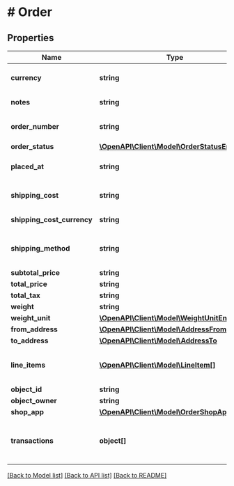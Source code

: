 # # Order

## Properties

Name | Type | Description | Notes
------------ | ------------- | ------------- | -------------
**currency** | **string** | **Required if total_price is provided**&lt;br&gt; Currency of the &lt;code&gt;total_price&lt;/code&gt; and &lt;code&gt;total_tax&lt;/code&gt; amounts. | [optional]
**notes** | **string** | Custom buyer- or seller-provided notes about the order. | [optional]
**order_number** | **string** | An alphanumeric identifier for the order used by the seller/buyer. This identifier doesn&#39;t need to be unique. | [optional]
**order_status** | [**\OpenAPI\Client\Model\OrderStatusEnum**](OrderStatusEnum.md) |  | [optional]
**placed_at** | **string** | Date and time when the order was placed. This datetime can be different from the datetime of the order object creation on Shippo. |
**shipping_cost** | **string** | Amount paid by the buyer for shipping. This amount can be different from the price the seller will actually pay for shipping. | [optional]
**shipping_cost_currency** | **string** | **Required if shipping_cost is provided**&lt;br&gt; Currency of the &lt;code&gt;shipping_cost&lt;/code&gt; amount. | [optional]
**shipping_method** | **string** | Shipping method (carrier + service or other free text description) chosen by the buyer.  This value can be different from the shipping method the seller will actually choose. | [optional]
**subtotal_price** | **string** |  | [optional]
**total_price** | **string** | Total amount paid by the buyer for this order. | [optional]
**total_tax** | **string** | Total tax amount paid by the buyer for this order. | [optional]
**weight** | **string** | Total weight of the order. | [optional]
**weight_unit** | [**\OpenAPI\Client\Model\WeightUnitEnum**](WeightUnitEnum.md) |  | [optional]
**from_address** | [**\OpenAPI\Client\Model\AddressFrom**](AddressFrom.md) |  | [optional]
**to_address** | [**\OpenAPI\Client\Model\AddressTo**](AddressTo.md) |  |
**line_items** | [**\OpenAPI\Client\Model\LineItem[]**](LineItem.md) | Array of &lt;a href&#x3D;\&quot;#section/Line-Item\&quot;&gt;line item&lt;/a&gt; objects representing the items in this order.  All objects will be returned expanded by default. | [optional]
**object_id** | **string** | Unique identifier of the order object. | [optional]
**object_owner** | **string** | Username of the user who created the object. | [optional]
**shop_app** | [**\OpenAPI\Client\Model\OrderShopAppEnum**](OrderShopAppEnum.md) |  | [optional]
**transactions** | **object[]** | Array of &lt;a href&#x3D;\&quot;#tag/Transactions\&quot;&gt;transaction&lt;/a&gt; objects representing all shipping labels purchased for this order. All objects are returned expanded with a limited number of fields by default. | [optional]

[[Back to Model list]](../../README.md#models) [[Back to API list]](../../README.md#endpoints) [[Back to README]](../../README.md)
